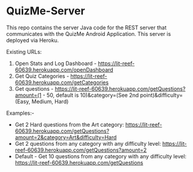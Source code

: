 # QuizMe-Server
This repo contains the server Java code for the REST server that communicates with the QuizMe Android Application. 
This server is deployed via Heroku.

Existing URLs: 
1) Open Stats and Log Dashboard - https://lit-reef-60639.herokuapp.com/openDashboard
2) Get Quiz Categories - https://lit-reef-60639.herokuapp.com/getCategories
3) Get questions - https://lit-reef-60639.herokuapp.com/getQuestions?amount=(1 - 50, default is 10)&category=(See 2nd point)&difficulty=(Easy, Medium, Hard)

Examples:-
- Get 2 Hard questions from the Art category: https://lit-reef-60639.herokuapp.com/getQuestions?amount=2&category=Art&difficulty=Hard
- Get 2 questions from  any category with any difficulty level: https://lit-reef-60639.herokuapp.com/getQuestions?amount=2
- Default - Get 10 questions from any category with any difficulty level: https://lit-reef-60639.herokuapp.com/getQuestions
